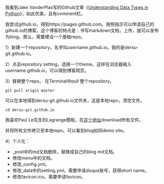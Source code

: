 我看到Jake VanderPlas写的Github文章《[Understanding Data Types in Python](https://jakevdp.github.io/PythonDataScienceHandbook/02.01-understanding-data-types.html)》，如此优美，且有comment栏。

我尝试github.io，得到https://pages.github.com。按照指示可以申请自己的github.io的博客。这个博客的特点是：书写markdown文档，上传，就可以发布为blog。那么，需要建设一个基础repo。

1）新建一个repository，名字叫username.github.io。我的是dersu-git.github.io。

2）点击repository setting，选择一个theme。这样在浏览器输入username.github.io，可以得到博客网页。

3）替换整个repo。
在Terminal中pull 整个repository。
```
git pull origin master
```
可以在本地得到dersu-git.github.io文件夹，这是本地repo，清空文件。
```
cd dersu-git.github.io
```

我喜欢Paul Le先生的Lagrange模板，在[这个地址](https://github.com/LeNPaul/Lagrange/)download所有文件。

并将所有文件拷贝至本地repo。可以看到blog如同demo site。

4）个人化：
- _post中的md文档删除，替换成自己的blog md文档。
- 修改menu中的文档。
- 修改_config.yml。
- 修改_data中的setting.yml。需要申请disqus账号，获得short name。
- 修改favicon.ico。需要申请favicon。


